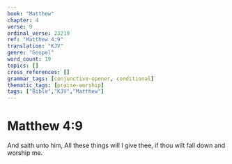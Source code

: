 ```yaml
---
book: "Matthew"
chapter: 4
verse: 9
ordinal_verse: 23219
ref: "Matthew 4:9"
translation: "KJV"
genre: "Gospel"
word_count: 19
topics: []
cross_references: []
grammar_tags: [conjunctive-opener, conditional]
thematic_tags: [praise-worship]
tags: ["Bible","KJV","Matthew"]
---
```


# Matthew 4:9

And saith unto him, All these things will I give thee, if thou wilt fall down and worship me.
